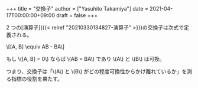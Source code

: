 +++
title = "交換子"
author = ["Yasuhito Takamiya"]
date = 2021-04-17T00:00:00+09:00
draft = false
+++

2 つの[演算子]({{< relref "20210330134827-演算子" >}})の交換子は次式で定義される。

\\[[A, B] \equiv AB - BA\\]

もし \\([A, B] = 0\\) ならば \\(AB = BA\\) であり \\(A\\) と \\(B\\) は可換。

つまり、交換子は「\\(A\\) と \\(B\\) がどの程度可換性からかけ離れているか」を測る指標の役割を果たす。
